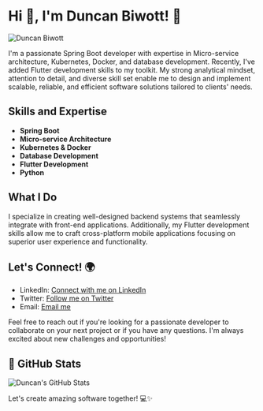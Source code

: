 # Hi 👋, I'm Duncan Biwott! 👋

![Duncan Biwott](https://avatars.githubusercontent.com/DuncanBiwott) 

I'm a passionate Spring Boot developer with expertise in Micro-service architecture, Kubernetes, Docker, and database development. Recently, I've added Flutter development skills to my toolkit. My strong analytical mindset, attention to detail, and diverse skill set enable me to design and implement scalable, reliable, and efficient software solutions tailored to clients' needs.

## Skills and Expertise
- **Spring Boot**
- **Micro-service Architecture**
- **Kubernetes & Docker**
- **Database Development**
- **Flutter Development**
- **Python**

## What I Do
I specialize in creating well-designed backend systems that seamlessly integrate with front-end applications. Additionally, my Flutter development skills allow me to craft cross-platform mobile applications focusing on superior user experience and functionality.

## Let's Connect! 🌍
- LinkedIn: [Connect with me on LinkedIn](https://www.linkedin.com/in/duncan-biwott-48a51723a)
- Twitter: [Follow me on Twitter](https://twitter.com/DKiprutoDev)
- Email: [Email me](mailto:biwott.yadan.09@gmail.com)

Feel free to reach out if you're looking for a passionate developer to collaborate  on your next project or if you have any questions. I'm always excited about new challenges and opportunities!

## 🚀 GitHub Stats
![Duncan's GitHub Stats](https://github-readme-stats.vercel.app/api?username=DuncanBiwott&show_icons=true&theme=radical)

Let's create amazing software together! 💻✨
